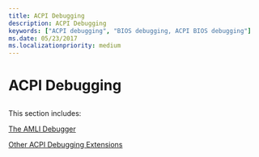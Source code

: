 ```yaml
---
title: ACPI Debugging
description: ACPI Debugging
keywords: ["ACPI debugging", "BIOS debugging, ACPI BIOS debugging"]
ms.date: 05/23/2017
ms.localizationpriority: medium
---
```


# ACPI Debugging


## <span id="ddk_acpi_debugging_dbg"></span><span id="DDK_ACPI_DEBUGGING_DBG"></span>


This section includes:

[The AMLI Debugger](the-amli-debugger.md)

[Other ACPI Debugging Extensions](other-acpi-debugging-extensions.md)

 

 





